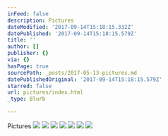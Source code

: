 ```yaml
---
inFeed: false
description: Pictures
dateModified: '2017-09-14T15:18:15.332Z'
datePublished: '2017-09-14T15:18:15.579Z'
title: ''
author: []
publisher: {}
via: {}
hasPage: true
sourcePath: _posts/2017-05-13-pictures.md
datePublishedOriginal: '2017-09-14T15:18:15.579Z'
starred: false
url: pictures/index.html
_type: Blurb

---
```

Pictures
![](https://the-grid-user-content.s3-us-west-2.amazonaws.com/c289e058-901a-46b5-9ad2-29efb434d68d.png)
![](https://the-grid-user-content.s3-us-west-2.amazonaws.com/cb736c26-4bfc-4e53-b18b-8c993e918032.png)
![](https://the-grid-user-content.s3-us-west-2.amazonaws.com/b8f37dc6-dce3-4f0c-8280-82c150ef0912.png)
![](https://s3-us-west-2.amazonaws.com/the-grid-img/p/82c5f6a2fcafc68af7ab08185652dac7639b6a92.png)
![](https://the-grid-user-content.s3-us-west-2.amazonaws.com/83f57044-7e67-474d-b1c3-f8e5f04c9b2f.png)
![](https://s3-us-west-2.amazonaws.com/the-grid-img/p/ab043ff42dd55bc2e53d2ed89dc9e1f645d392c7.png)
![](https://the-grid-user-content.s3-us-west-2.amazonaws.com/e0bf3087-8443-4a9a-b4c4-ef41b1b24773.png)